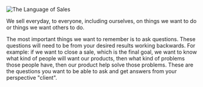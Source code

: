 ![The Language of
Sales](https://images-na.ssl-images-amazon.com/images/I/81QpEK5XzPL.jpg)

We sell everyday, to everyone, including ourselves, on things we want to do or
things we want others to do.

The most important things we want to remember is to ask questions. These
questions will need to be from your desired results working backwards. For
example: if we want to close a sale, which is the final goal, we want to know
what kind of people will want our products, then what kind of problems those
people have, then our product help solve those problems. These are the questions
you want to be able to ask and get answers from your perspective "client".
